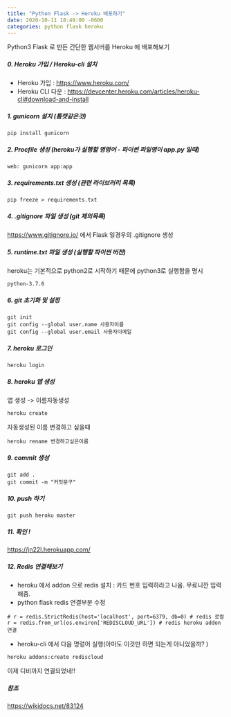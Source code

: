 ```yaml
---
title: "Python Flask -> Heroku 배포하기"
date: 2020-10-11 18:49:00 -0600
categories: python flask heroku
---
```

Python3 Flask 로 만든 간단한 웹서버를
Heroku 에 배포해보기

##### 0. Heroku 가입 / Heroku-cli 설치
* Heroku 가입 : <https://www.heroku.com/>
* Heroku CLI 다운 : <https://devcenter.heroku.com/articles/heroku-cli#download-and-install>

##### 1. gunicorn 설치 (톰캣같은것)
```
pip install gunicorn
```
##### 2. Procfile 생성 (heroku가 실행할 명령어 - 파이썬 파일명이 app.py 일때)
```
web: gunicorn app:app 
```
 
##### 3. requirements.txt 생성 (관련 라이브러리 목록)
```
pip freeze > requirements.txt
```
##### 4. .gitignore 파일 생성 (git 제외목록)
<https://www.gitignore.io/> 에서 Flask 일경우의 .gitignore 생성

##### 5. runtime.txt 파일 생성 (실행할 파이썬 버전)
heroku는 기본적으로 python2로 시작하기 때문에 python3로 실행함을 명시
```
python-3.7.6
```
##### 6. git 초기화 및 설정
```
git init
git config --global user.name 사용자이름
git config --global user.email 사용자이메일
```
##### 7. heroku 로그인
```
heroku login
```
##### 8. heroku 앱 생성 
앱 생성 -> 이름자동생성
```
heroku create
```
자동생성된 이름 변경하고 싶을때 
```
heroku rename 변경하고싶은이름
```
##### 9. commit 생성
```
git add .
git commit -m "커밋문구"
```
##### 10. push 하기
```
git push heroku master
```
##### 11. 확인 !
<https://jn22l.herokuapp.com/>

##### 12. Redis 연결해보기

* heroku 에서 addon 으로 redis 설치 : 카드 번호 입력하라고 나옴. 무료니깐 입력해줌.
* python flask redis 연결부분 수정
```
# r = redis.StrictRedis(host='localhost', port=6379, db=0) # redis 로컬
r = redis.from_url(os.environ['REDISCLOUD_URL']) # redis heroku addon 연결
```
* heroku-cli 에서 다음 명렁어 실행(아마도 이것만 하면 되는게 아니었을까? )
```
heroku addons:create rediscloud
```
이제 디비까지 연결되었네!!

##### 참조
<https://wikidocs.net/83124>
